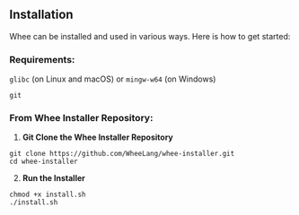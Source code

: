 ## Installation

Whee can be installed and used in various ways. Here is how to get started:

### Requirements:

```glibc``` (on Linux and macOS) or ```mingw-w64``` (on Windows)
    
```git```

### From Whee Installer Repository:
1. **Git Clone the Whee Installer Repository**
```
git clone https://github.com/WheeLang/whee-installer.git
cd whee-installer
```
2. **Run the Installer**
```
chmod +x install.sh
./install.sh
```
